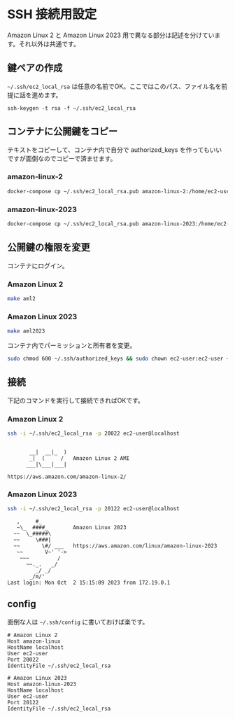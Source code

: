 # SSH 接続用設定

Amazon Linux 2 と Amazon Linux 2023 用で異なる部分は記述を分けています。それ以外は共通です。

## 鍵ペアの作成
`~/.ssh/ec2_local_rsa` は任意の名前でOK。ここではこのパス、ファイル名を前提に話を進めます。
```
ssh-keygen -t rsa -f ~/.ssh/ec2_local_rsa
```

## コンテナに公開鍵をコピー

テキストをコピーして、コンテナ内で自分で authorized_keys を作ってもいいですが面倒なのでコピーで済ませます。

### amazon-linux-2
```sh
docker-compose cp ~/.ssh/ec2_local_rsa.pub amazon-linux-2:/home/ec2-user/.ssh/authorized_keys
```

### amazon-linux-2023
```sh
docker-compose cp ~/.ssh/ec2_local_rsa.pub amazon-linux-2023:/home/ec2-user/.ssh/authorized_keys
```

## 公開鍵の権限を変更

コンテナにログイン。

### Amazon Linux 2
```sh
make aml2
```

### Amazon Linux 2023
```sh
make aml2023
```

コンテナ内でパーミッションと所有者を変更。
```sh
sudo chmod 600 ~/.ssh/authorized_keys && sudo chown ec2-user:ec2-user ~/.ssh/authorized_keys
```

## 接続

下記のコマンドを実行して接続できればOKです。

### Amazon Linux 2
```sh
ssh -i ~/.ssh/ec2_local_rsa -p 20022 ec2-user@localhost
```
```

       __|  __|_  )
       _|  (     /   Amazon Linux 2 AMI
      ___|\___|___|

https://aws.amazon.com/amazon-linux-2/
```

### Amazon Linux 2023
```sh
ssh -i ~/.ssh/ec2_local_rsa -p 20122 ec2-user@localhost
```
```
   ,     #_
   ~\_  ####_        Amazon Linux 2023
  ~~  \_#####\
  ~~     \###|
  ~~       \#/ ___   https://aws.amazon.com/linux/amazon-linux-2023
   ~~       V~' '->
    ~~~         /
      ~~._.   _/
         _/ _/
       _/m/'
Last login: Mon Oct  2 15:15:09 2023 from 172.19.0.1
```

## config

面倒な人は `~/.ssh/config` に書いておけば楽です。

```ssh-config
# Amazon Linux 2
Host amazon-linux
HostName localhost
User ec2-user
Port 20022
IdentityFile ~/.ssh/ec2_local_rsa

# Amazon Linux 2023
Host amazon-linux-2023
HostName localhost
User ec2-user
Port 20122
IdentityFile ~/.ssh/ec2_local_rsa
```
